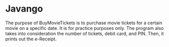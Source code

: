# Javango
The purpose of BuyMovieTickets is to purchase movie tickets for a certain movie on a specific date. It is for practice purposes only. The program also takes into consideration the number of tickets, debit card, and PIN. Then, it prints out the e-Receipt. 
